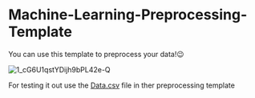 # Machine-Learning-Preprocessing-Template

You can use this template to preprocess your data!😉

![1_cG6U1qstYDijh9bPL42e-Q](https://github.com/IAMSAGAYAABINESH/Machine-Learning-Preprocessing-Template/assets/76099682/04d3a54f-82d2-4910-9153-8faef73ae6ff)

For testing it out use the [Data.csv](https://github.com/IAMSAGAYAABINESH/Machine-Learning-Preprocessing-Template/files/12332967/Data.csv) file in ther preprocessing template

